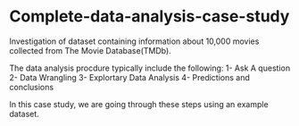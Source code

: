 # Complete-data-analysis-case-study
 Investigation of dataset containing information about 10,000 movies collected from The Movie Database(TMDb).
 
The data analysis procdure typically include the following:
1- Ask A question <br>
2- Data Wrangling
3- Explortary Data Analysis
4- Predictions and conclusions

In this case study, we are going through these steps using an example dataset.
